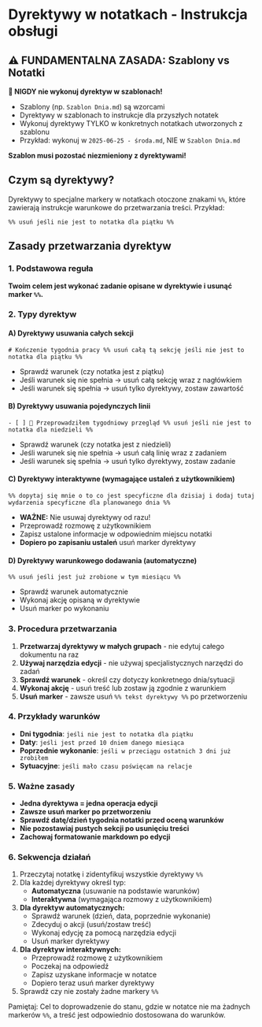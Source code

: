 
# Dyrektywy w notatkach - Instrukcja obsługi

## ⚠️ FUNDAMENTALNA ZASADA: Szablony vs Notatki

**📝 NIGDY nie wykonuj dyrektyw w szablonach!**
- Szablony (np. `Szablon Dnia.md`) są wzorcami
- Dyrektywy w szablonach to instrukcje dla przyszłych notatek
- Wykonuj dyrektywy TYLKO w konkretnych notatkach utworzonych z szablonu
- Przykład: wykonuj w `2025-06-25 - środa.md`, NIE w `Szablon Dnia.md`

**Szablon musi pozostać niezmieniony z dyrektywami!**

## Czym są dyrektywy?

Dyrektywy to specjalne markery w notatkach otoczone znakami `%%`, które zawierają instrukcje warunkowe do przetwarzania treści. Przykład:

```
%% usuń jeśli nie jest to notatka dla piątku %%
```

## Zasady przetwarzania dyrektyw

### 1. Podstawowa reguła
**Twoim celem jest wykonać zadanie opisane w dyrektywie i usunąć marker `%%`.**

### 2. Typy dyrektyw

#### A) Dyrektywy usuwania całych sekcji
```
# Kończenie tygodnia pracy %% usuń całą tą sekcję jeśli nie jest to notatka dla piątku %%
```
- Sprawdź warunek (czy notatka jest z piątku)
- Jeśli warunek się nie spełnia → usuń całą sekcję wraz z nagłówkiem
- Jeśli warunek się spełnia → usuń tylko dyrektywy, zostaw zawartość

#### B) Dyrektywy usuwania pojedynczych linii
```
- [ ] 🎯 Przeprowadziłem tygodniowy przegląd %% usuń jeśli nie jest to notatka dla niedzieli %%
```
- Sprawdź warunek (czy notatka jest z niedzieli)
- Jeśli warunek się nie spełnia → usuń całą linię wraz z zadaniem
- Jeśli warunek się spełnia → usuń tylko dyrektywy, zostaw zadanie

#### C) Dyrektywy interaktywne (wymagające ustaleń z użytkownikiem)
```
%% dopytaj się mnie o to co jest specyficzne dla dzisiaj i dodaj tutaj wydarzenia specyficzne dla planowanego dnia %%
```
- **WAŻNE:** Nie usuwaj dyrektywy od razu!
- Przeprowadź rozmowę z użytkownikiem
- Zapisz ustalone informacje w odpowiednim miejscu notatki
- **Dopiero po zapisaniu ustaleń** usuń marker dyrektywy

#### D) Dyrektywy warunkowego dodawania (automatyczne)
```
%% usuń jeśli jest już zrobione w tym miesiącu %%
```
- Sprawdź warunek automatycznie
- Wykonaj akcję opisaną w dyrektywie
- Usuń marker po wykonaniu

### 3. Procedura przetwarzania

1. **Przetwarzaj dyrektywy w małych grupach** - nie edytuj całego dokumentu na raz
2. **Używaj narzędzia edycji** - nie używaj specjalistycznych narzędzi do zadań
3. **Sprawdź warunek** - określ czy dotyczy konkretnego dnia/sytuacji
4. **Wykonaj akcję** - usuń treść lub zostaw ją zgodnie z warunkiem
5. **Usuń marker** - zawsze usuń `%% tekst dyrektywy %%` po przetworzeniu

### 4. Przykłady warunków

- **Dni tygodnia**: `jeśli nie jest to notatka dla piątku`
- **Daty**: `jeśli jest przed 10 dniem danego miesiąca`
- **Poprzednie wykonanie**: `jeśli w przeciągu ostatnich 3 dni już zrobiłem`
- **Sytuacyjne**: `jeśli mało czasu poświęcam na relacje`

### 5. Ważne zasady

- **Jedna dyrektywa = jedna operacja edycji**
- **Zawsze usuń marker po przetworzeniu**
- **Sprawdź datę/dzień tygodnia notatki przed oceną warunków**
- **Nie pozostawiaj pustych sekcji po usunięciu treści**
- **Zachowaj formatowanie markdown po edycji**

### 6. Sekwencja działań

1. Przeczytaj notatkę i zidentyfikuj wszystkie dyrektywy `%%`
2. Dla każdej dyrektywy określ typ:
   - **Automatyczna** (usuwanie na podstawie warunków)
   - **Interaktywna** (wymagająca rozmowy z użytkownikiem)
3. **Dla dyrektyw automatycznych:**
   - Sprawdź warunek (dzień, data, poprzednie wykonanie)
   - Zdecyduj o akcji (usuń/zostaw treść)
   - Wykonaj edycję za pomocą narzędzia edycji
   - Usuń marker dyrektywy
4. **Dla dyrektyw interaktywnych:**
   - Przeprowadź rozmowę z użytkownikiem
   - Poczekaj na odpowiedź
   - Zapisz uzyskane informacje w notatce
   - Dopiero teraz usuń marker dyrektywy
5. Sprawdź czy nie zostały żadne markery `%%`

Pamiętaj: Cel to doprowadzenie do stanu, gdzie w notatce nie ma żadnych markerów `%%`, a treść jest odpowiednio dostosowana do warunków.